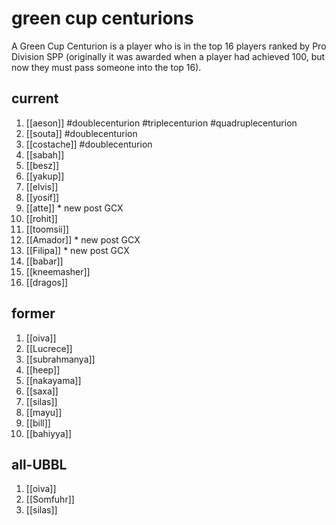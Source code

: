 # green cup centurions

A Green Cup Centurion is a player who is in the top 16 players ranked by Pro Division SPP (originally it was awarded when a player had achieved 100, but now they must pass someone into the top 16).

## current

1. [[aeson]] #doublecenturion #triplecenturion #quadruplecenturion
2. [[souta]] #doublecenturion
3. [[costache]] #doublecenturion
4. [[sabah]]
5. [[besz]]
6. [[yakup]]
7. [[elvis]]
8. [[yosif]]
9. [[atte]] * new post GCX
10. [[rohit]]
11. [[toomsii]]
12. [[Amador]] * new post GCX
13. [[Filipa]] * new post GCX
14. [[babar]]
15. [[kneemasher]]
16. [[dragos]] 

## former

1. [[oiva]]
2. [[Lucrece]]
3. [[subrahmanya]]
4. [[heep]]
5. [[nakayama]]
6. [[saxa]]
7. [[silas]]
8. [[mayu]]
9. [[bill]]
10. [[bahiyya]]

## all-UBBL

1.  [[oiva]]
2.  [[Somfuhr]]
3.  [[silas]]

